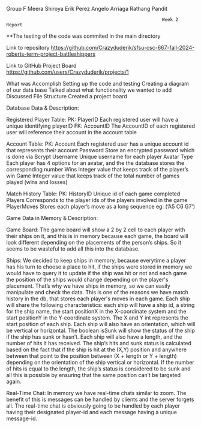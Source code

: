 Group F 
Meera Shiroya
Erik Perez 
Angelo Arriaga
Rathang Pandit 

                                                              Week 2 Report 

**The testing of the code was commited in the main directory

Link to repository 
https://github.com/Crazyduderik/sfsu-csc-667-fall-2024-roberts-term-project-battleshippers


Link to GitHub Project Board 
https://github.com/users/Crazyduderik/projects/1



What was Accomplish 
Setting up the code and testing
Creating a diagram of our data base
Talked about what functionality we wanted to add 
Discussed File Structure 
Created a project board 






















Database Data & Description:


Registered Player Table:
PK: PlayerID
Each registered user will have a unique identifying playerID
FK: AccountID
The AccountID of each registered user will reference their account in the account table

Account Table:
PK: Account
Each registered user has a unique account id that represents their account
Password
Store an encrypted password which is done via Bcrypt 
Username
Unique username for each player
Avatar Type
Each player has 4 options for an avatar, and the the database stores the corresponding number
Wins
Integer value that keeps track of the player’s win 
Game 
Integer value that keeps track of the total number of games played (wins and losses)

Match History Table:
PK: HistoryID
Unique id of each game completed
Players
Corresponds to the player ids of the players involved in the game
PlayerMoves
Stores each player’s move as a long sequence eg: (‘A5 C6 G7’) 










Game Data in Memory & Description:

Game Board:
	The game board will show a 2 by 2 cell to each player with their ships on it, and this is in memory because each game, the board will look different depending on the placements of the person’s ships. So it seems to be wasteful to add all this into the database. 


Ships: 
We decided to keep ships in memory, because everytime a player has his turn to choose a place to hit, if the ships were stored in memory we would have to query it to update if the ship was hit or not and each game the position of the ships would change depending on the player's placement. That’s why we have ships in memory, so we can easily manipulate and check the data. This is one of the reasons we have match history in the db, that stores each player's moves in each game.
Each ship will share the following characteristics: each ship will have a ship id, a string for the ship name, the start positionX in the X-coordinate system and the start positionY in the Y-coordinate system. The X and Y int represents the start position of each ship. Each ship will also have an orientation, which will be vertical or horizontal.  The boolean isSunk will show the status of the ship if the ship has sunk or hasn’t. Each ship will also have a length, and the number of hits it has received. The ship’s hits and sunk status is calculated based on the fact that if the ship is hit at the (X,Y) position and anywhere between that point to the position between (X + length or Y + length) depending on the orientation of the ship vertical or horizontal. If the number of hits is equal to the length, the ship’s status is considered to be sunk and all this is possible by ensuring that the same position can’t be targeted again.  


Real-Time Chat:
 	In memory we have real-time chats similar to zoom. The benefit of this is messages can be handled by clients and the server forgets all. The real-time chat is obviously going to be handled by each player having their designated player-id and each message having a unique message-id.






